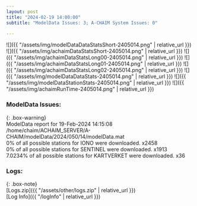 ```yaml
---
layout: post
title: "2024-02-19 14:00:00"
subtitle: "ModelData Issues: 3; A-CHAIM System Issues: 0"

---
```


![]({{ "/assets/img/modelDataDataStatsShort-2405014.png" | relative_url }})
![]({{ "/assets/img/achaimDataStatsShort-2405014.png" | relative_url }})
![]({{ "/assets/img/achaimDataStatsLong00-2405014.png" | relative_url }})
![]({{ "/assets/img/achaimDataStatsLong01-2405014.png" | relative_url }})
![]({{ "/assets/img/achaimDataStatsLong02-2405014.png" | relative_url }})
![]({{ "/assets/img/modelDataDataStats-2405014.png" | relative_url }})
![]({{ "/assets/img/modelDataStationStats-2405014.png" | relative_url }})
![]({{ "/assets/img/achaimRunTime-2405014.png" | relative_url }})


### ModelData Issues:  
  
{: .box-warning}  
 ModelData report for 19-Feb-2024 14:15:08   
 /home/chaim/ACHAIM_SERVER/A-CHAIM/modelData/2024/050/14/modelData.mat   
 0% of all possible stations for IONO were downloaded. x2458   
 0% of all possible stations for SENTINEL were downloaded. x1913   
 7.0234% of all possible stations for KARTVERKET were downloaded. x36   
  


### Logs:  
  
{: .box-note}  
[Logs.zip]({{ "/assets/other/logs.zip" | relative_url }})  
[Log Info]({{ "/logInfo" | relative_url }})  
